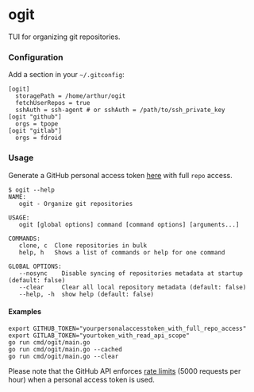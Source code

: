 # ogit

TUI for organizing git repositories.

### Configuration

Add a section in your `~/.gitconfig`:

```
[ogit]
  storagePath = /home/arthur/ogit
  fetchUserRepos = true
  sshAuth = ssh-agent # or sshAuth = /path/to/ssh_private_key
[ogit "github"]
  orgs = tpope
[ogit "gitlab"]
  orgs = fdroid
```

### Usage

Generate a GitHub personal access token
[here](https://github.com/settings/tokens) with full `repo` access.

```
$ ogit --help
NAME:
   ogit - Organize git repositories

USAGE:
   ogit [global options] command [command options] [arguments...]

COMMANDS:
   clone, c  Clone repositories in bulk
   help, h   Shows a list of commands or help for one command

GLOBAL OPTIONS:
   --nosync    Disable syncing of repositories metadata at startup (default: false)
   --clear     Clear all local repository metadata (default: false)
   --help, -h  show help (default: false)
```

#### Examples

```
export GITHUB_TOKEN="yourpersonalaccesstoken_with_full_repo_access"
export GITLAB_TOKEN="yourtoken_with_read_api_scope"
go run cmd/ogit/main.go
go run cmd/ogit/main.go --cached
go run cmd/ogit/main.go --clear
```


Please note that the GitHub API enforces [rate limits](https://docs.github.com/en/developers/apps/building-github-apps/rate-limits-for-github-apps)
(5000 requests per hour) when a personal access token is used.
